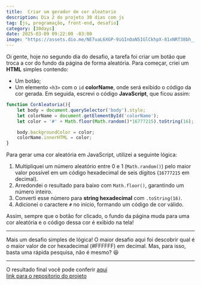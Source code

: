 ```yaml
---
title:  Criar um gerador de cor aleatorio
description: Dia 2 do projeto 30 dias com js
tag: [js, programação, front-end, desafio]
category: [30days]
date: 2025-03-09 09:22:00 -03:00
image: "https://assets.dio.me/NE7uaL6XGP-9iGInOaN5IGlCkhpX-81xNRT38bh__J0/f:webp/q:80/L2FydGljbGVzL2NvdmVyL2E0YjUyMjFjLTVkMzgtNGY4Mi04MzBlLTc4YTY1NWI4N2RlNi5qcGc"
---
```


Oi gente, hoje no segundo dia do desafio, a tarefa foi criar um botão que troca a cor do fundo da página de forma aleatória.
Para começar, criei um **HTML** simples contendo:
- Um botão;
- Um elemento `<h3>` com o `id` **colorName**, onde será exibido o código da cor gerada.
Em seguida, escrevi o código **JavaScript**, que ficou assim:

```js
function CorAleatoria(){
    let body = document.querySelector('body').style;
    let colorName = document.getElementById('colorName');
    let color = '#' + Math.floor(Math.random()*16777215).toString(16);

    body.backgroundColor = color;
    colorName.innerHTML = color;
}
```
Para gerar uma cor aleatória em JavaScript, utilizei a seguinte lógica:

1. Multipliquei um número aleatório entre 0 e 1 (`Math.random()`) pelo maior valor possível em um código hexadecimal de seis dígitos (`16777215` em decimal).
2. Arredondei o resultado para baixo com `Math.floor()`, garantindo um número inteiro.
3. Converti esse número para **string hexadecimal** com `.toString(16)`.
4. Adicionei o caractere `#` no início, formando um código de cor válido.

Assim, sempre que o botão for clicado, o fundo da página muda para uma cor
aleatória e o código dessa cor é exibido na tela!

---

Mais um desafio simples de lógica! O maior desafio aqui foi descobrir qual é o maior valor de cor hexadecimal (#FFFFFF) em decimal. Mas, para isso, basta uma rápida pesquisa, não é mesmo? 😆

---

O resultado final você pode conferir
[aqui](https://andra-sun.github.io/30DaysJs/Day02/)
<br/>
[link para o repositorio do projeto](https://github.com/Andra-sun/30DaysJs)